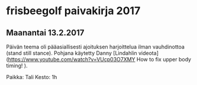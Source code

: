 # frisbeegolf paivakirja 2017

## Maanantai 13.2.2017

Päivän teema oli pääasiallisesti ajoituksen harjoittelua ilman vauhdinottoa (stand still stance). Pohjana käytetty Danny [Lindahlin videota](https://www.youtube.com/watch?v=VUcp03O7XMY How to fix upper body timing! ).

Paikka: Tali
Kesto: 1h
